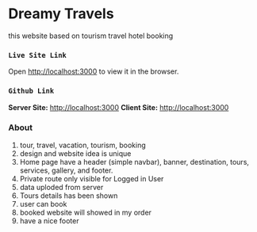 # Dreamy Travels
this website based on tourism travel hotel booking

### `Live Site Link`
Open [http://localhost:3000](http://localhost:3000) to view it in the browser.

### `Github Link`
**Server Site:**  [http://localhost:3000](http://localhost:3000)
**Client Site:** [http://localhost:3000](http://localhost:3000)

### About
1. tour, travel, vacation, tourism, booking
2. design and website idea is unique
3. Home page have a header (simple navbar), banner, destination, tours, services, gallery, and footer.
3. Private route only visible for Logged in User
4. data uploded from server
5. Tours details has been shown
6. user can book 
7. booked website will showed in my order
8. have a nice footer